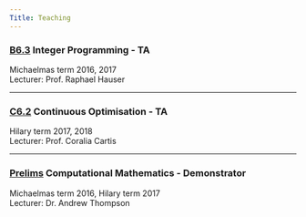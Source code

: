 ```yaml
---
Title: Teaching
---
```


### [B6.3](https://courses.maths.ox.ac.uk/node/4325) Integer Programming - TA
Michaelmas term 2016, 2017<br/>
Lecturer: Prof. Raphael Hauser

---

### [C6.2](https://courses.maths.ox.ac.uk/node/4888) Continuous Optimisation - TA

Hilary term 2017, 2018<br/>
Lecturer: Prof. Coralia Cartis

---

### [Prelims](https://courses.maths.ox.ac.uk/node/5677) Computational Mathematics - Demonstrator
Michaelmas term 2016, Hilary term 2017<br/>
Lecturer: Dr. Andrew Thompson
